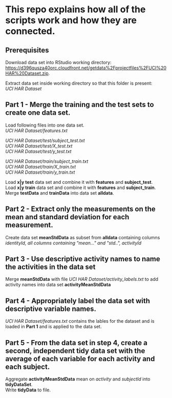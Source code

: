 # This repo explains how all of the scripts work and how they are connected.

## Prerequisites 
Download data set into RStudio working directory:  
https://d396qusza40orc.cloudfront.net/getdata%2Fprojectfiles%2FUCI%20HAR%20Dataset.zip. 

Extract data set inside working directory so that this folder is present:  
*UCI HAR Dataset*   

## Part 1 - Merge the training and the test sets to create one data set.

Load following files into one data set.  
*UCI HAR Dataset/features.txt*

*UCI HAR Dataset/test/subject_test.txt*  
*UCI HAR Dataset/test/X_test.txt*  
*UCI HAR Dataset/test/y_test.txt*  

*UCI HAR Dataset/train/subject_train.txt*  
*UCI HAR Dataset/train/X_train.txt*  
*UCI HAR Dataset/train/y_train.txt*  

Load **x|y test** data set and combine it with **features** and **subject_test**.  
Load **x|y train** data set and combine it with **features** and **subject_train**.  
Merge **testData** and **trainData** into data set **alldata**.  

## Part 2 - Extract only the measurements on the mean and standard deviation for each measurement.

Create data set **meanStdData** as subset from **alldata** containing columns *identityId, all columns containing "mean..." and "std..", activityId*

## Part 3 - Use descriptive activity names to name the activities in the data set

Merge **meanStdData** with file *UCI HAR Dataset/activity_labels.txt* to add activity names into data set **activityMeanStdData**

## Part 4 - Appropriately label the data set with descriptive variable names.

*UCI HAR Dataset/features.txt* contains the lables for the dataset and is loaded in **Part 1** and is applied to the data set.

## Part 5 - From the data set in step 4, create a second, independent tidy data set with the average of each variable for each activity and each subject.

Aggregate **activityMeanStdData** mean on *activity* and *subjectId* into **tidyDataSet**.  
Write **tidyData** to file. 
